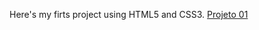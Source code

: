 Here's my firts project using HTML5 and CSS3.
<a href="https://fytoyota.github.io/projeto-android/projeto01.html" target="_blank">Projeto 01</a>
